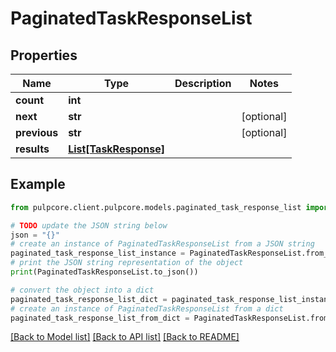 # PaginatedTaskResponseList


## Properties

Name | Type | Description | Notes
------------ | ------------- | ------------- | -------------
**count** | **int** |  | 
**next** | **str** |  | [optional] 
**previous** | **str** |  | [optional] 
**results** | [**List[TaskResponse]**](TaskResponse.md) |  | 

## Example

```python
from pulpcore.client.pulpcore.models.paginated_task_response_list import PaginatedTaskResponseList

# TODO update the JSON string below
json = "{}"
# create an instance of PaginatedTaskResponseList from a JSON string
paginated_task_response_list_instance = PaginatedTaskResponseList.from_json(json)
# print the JSON string representation of the object
print(PaginatedTaskResponseList.to_json())

# convert the object into a dict
paginated_task_response_list_dict = paginated_task_response_list_instance.to_dict()
# create an instance of PaginatedTaskResponseList from a dict
paginated_task_response_list_from_dict = PaginatedTaskResponseList.from_dict(paginated_task_response_list_dict)
```
[[Back to Model list]](../README.md#documentation-for-models) [[Back to API list]](../README.md#documentation-for-api-endpoints) [[Back to README]](../README.md)


